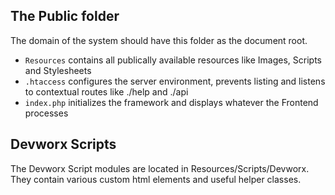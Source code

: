 <h2>The Public folder</h2>
<p>The domain of the system should have this folder as the document root.</p>

<ul>
  <li><code>Resources</code> contains all publically available resources like Images, Scripts and Stylesheets</li> 
  <li><code>.htaccess</code> configures the server environment, prevents listing and listens to contextual routes like ./help and ./api</li>  
  <li><code>index.php</code> initializes the framework and displays whatever the Frontend processes</li>
</ul>

<h2>Devworx Scripts</h2>
<p>The Devworx Script modules are located in Resources/Scripts/Devworx. They contain various custom html elements and useful helper classes.</p>
